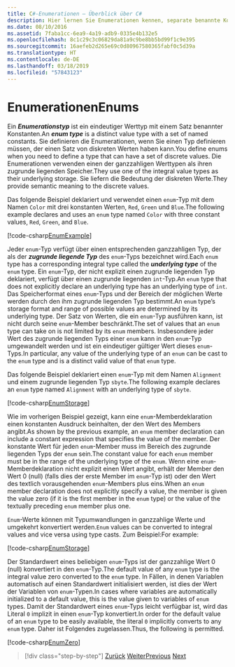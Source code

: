 ```yaml
---
title: C#-Enumerationen – Überblick über C#
description: Hier lernen Sie Enumerationen kennen, separate benannte Konstanten in C#.
ms.date: 08/10/2016
ms.assetid: 7faba1cc-6ea9-4a19-adb9-0335e4b132e5
ms.openlocfilehash: 8c1c29c3c06829da81a9c9be8bb5bd99f1c9e395
ms.sourcegitcommit: 16aefeb2d265e69c0d80967580365fabf0c5d39a
ms.translationtype: HT
ms.contentlocale: de-DE
ms.lasthandoff: 03/18/2019
ms.locfileid: "57843123"
---
```

# <a name="enums"></a><span data-ttu-id="3fd1b-103">Enumerationen</span><span class="sxs-lookup"><span data-stu-id="3fd1b-103">Enums</span></span>

<span data-ttu-id="3fd1b-104">Ein ***Enumerationstyp*** ist ein eindeutiger Werttyp mit einem Satz benannter Konstanten.</span><span class="sxs-lookup"><span data-stu-id="3fd1b-104">An ***enum type*** is a distinct value type with a set of named constants.</span></span> <span data-ttu-id="3fd1b-105">Sie definieren die Enumerationen, wenn Sie einen Typ definieren müssen, der einen Satz von diskreten Werten haben kann.</span><span class="sxs-lookup"><span data-stu-id="3fd1b-105">You define enums when you need to define a type that can have a set of discrete values.</span></span> <span data-ttu-id="3fd1b-106">Die Enumerationen verwenden einen der ganzzahligen Werttypen als ihren zugrunde liegenden Speicher.</span><span class="sxs-lookup"><span data-stu-id="3fd1b-106">They use one of the integral value types as their underlying storage.</span></span> <span data-ttu-id="3fd1b-107">Sie liefern die Bedeutung der diskreten Werte.</span><span class="sxs-lookup"><span data-stu-id="3fd1b-107">They provide semantic meaning to the discrete values.</span></span>

<span data-ttu-id="3fd1b-108">Das folgende Beispiel deklariert und verwendet einen `enum`-Typ mit dem Namen `Color` mit drei konstanten Werten, `Red`, `Green` und `Blue`.</span><span class="sxs-lookup"><span data-stu-id="3fd1b-108">The following example declares and uses an `enum` type named `Color` with three constant values, `Red`, `Green`, and `Blue`.</span></span>

[!code-csharp[EnumExample](../../../samples/snippets/csharp/tour/enums/Program.cs#L3-L36)]

<span data-ttu-id="3fd1b-109">Jeder `enum`-Typ verfügt über einen entsprechenden ganzzahligen Typ, der als der ***zugrunde liegende Typ*** des `enum`-Typs bezeichnet wird.</span><span class="sxs-lookup"><span data-stu-id="3fd1b-109">Each `enum` type has a corresponding integral type called the ***underlying type*** of the `enum` type.</span></span> <span data-ttu-id="3fd1b-110">Ein `enum`-Typ, der nicht explizit einen zugrunde liegenden Typ deklariert, verfügt über einen zugrunde liegenden `int`-Typ.</span><span class="sxs-lookup"><span data-stu-id="3fd1b-110">An `enum` type that does not explicitly declare an underlying type has an underlying type of `int`.</span></span> <span data-ttu-id="3fd1b-111">Das Speicherformat eines `enum`-Typs und der Bereich der möglichen Werte werden durch den ihm zugrunde liegenden Typ bestimmt.</span><span class="sxs-lookup"><span data-stu-id="3fd1b-111">An `enum` type’s storage format and range of possible values are determined by its underlying type.</span></span> <span data-ttu-id="3fd1b-112">Der Satz von Werten, die ein `enum`-Typ ausführen kann, ist nicht durch seine `enum`-Member beschränkt.</span><span class="sxs-lookup"><span data-stu-id="3fd1b-112">The set of values that an `enum` type can take on is not limited by its `enum` members.</span></span> <span data-ttu-id="3fd1b-113">Insbesondere jeder Wert des zugrunde liegenden Typs einer `enum` kann in den `enum`-Typ umgewandelt werden und ist ein eindeutiger gültiger Wert dieses `enum`-Typs.</span><span class="sxs-lookup"><span data-stu-id="3fd1b-113">In particular, any value of the underlying type of an `enum` can be cast to the `enum` type and is a distinct valid value of that `enum` type.</span></span>

<span data-ttu-id="3fd1b-114">Das folgende Beispiel deklariert einen `enum`-Typ mit dem Namen `Alignment` und einem zugrunde liegenden Typ `sbyte`.</span><span class="sxs-lookup"><span data-stu-id="3fd1b-114">The following example declares an `enum` type named `Alignment` with an underlying type of `sbyte`.</span></span>

[!code-csharp[EnumStorage](../../../samples/snippets/csharp/tour/enums/Program.cs#L38-L43)]

<span data-ttu-id="3fd1b-115">Wie im vorherigen Beispiel gezeigt, kann eine `enum`-Memberdeklaration einen konstanten Ausdruck beinhalten, der den Wert des Members angibt.</span><span class="sxs-lookup"><span data-stu-id="3fd1b-115">As shown by the previous example, an `enum` member declaration can include a constant expression that specifies the value of the member.</span></span> <span data-ttu-id="3fd1b-116">Der konstante Wert für jeden `enum`-Member muss im Bereich des zugrunde liegenden Typs der `enum` sein.</span><span class="sxs-lookup"><span data-stu-id="3fd1b-116">The constant value for each `enum` member must be in the range of the underlying type of the `enum`.</span></span> <span data-ttu-id="3fd1b-117">Wenn eine `enum`-Memberdeklaration nicht explizit einen Wert angibt, erhält der Member den Wert 0 (null) (falls dies der erste Member im `enum`-Typ ist) oder den Wert des textlich vorausgehenden `enum`-Members plus eins.</span><span class="sxs-lookup"><span data-stu-id="3fd1b-117">When an `enum` member declaration does not explicitly specify a value, the member is given the value zero (if it is the first member in the `enum` type) or the value of the textually preceding `enum` member plus one.</span></span>

<span data-ttu-id="3fd1b-118">`Enum`-Werte können mit Typumwandlungen in ganzzahlige Werte und umgekehrt konvertiert werden.</span><span class="sxs-lookup"><span data-stu-id="3fd1b-118">`Enum` values can be converted to integral values and vice versa using type casts.</span></span> <span data-ttu-id="3fd1b-119">Zum Beispiel:</span><span class="sxs-lookup"><span data-stu-id="3fd1b-119">For example:</span></span>

[!code-csharp[EnumStorage](../../../samples/snippets/csharp/tour/enums/Program.cs#L49-L50)]

<span data-ttu-id="3fd1b-120">Der Standardwert eines beliebigen `enum`-Typs ist der ganzzahlige Wert 0 (null) konvertiert in den `enum`-Typ.</span><span class="sxs-lookup"><span data-stu-id="3fd1b-120">The default value of any `enum` type is the integral value zero converted to the `enum` type.</span></span> <span data-ttu-id="3fd1b-121">In Fällen, in denen Variablen automatisch auf einen Standardwert initialisiert werden, ist dies der Wert der Variablen von `enum`-Typen.</span><span class="sxs-lookup"><span data-stu-id="3fd1b-121">In cases where variables are automatically initialized to a default value, this is the value given to variables of `enum` types.</span></span> <span data-ttu-id="3fd1b-122">Damit der Standardwert eines `enum`-Typs leicht verfügbar ist, wird das Literal `0` implizit in einen `enum`-Typ konvertiert.</span><span class="sxs-lookup"><span data-stu-id="3fd1b-122">In order for the default value of an `enum` type to be easily available, the literal `0` implicitly converts to any `enum` type.</span></span> <span data-ttu-id="3fd1b-123">Daher ist Folgendes zugelassen.</span><span class="sxs-lookup"><span data-stu-id="3fd1b-123">Thus, the following is permitted.</span></span>

[!code-csharp[EnumZero](../../../samples/snippets/csharp/tour/enums/Program.cs#L58-L58)]

> [!div class="step-by-step"]
> <span data-ttu-id="3fd1b-124">[Zurück](interfaces.md)
> [Weiter](delegates.md)</span><span class="sxs-lookup"><span data-stu-id="3fd1b-124">[Previous](interfaces.md)
[Next](delegates.md)</span></span>
